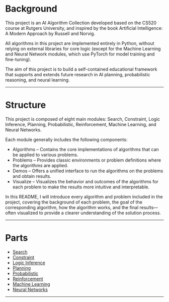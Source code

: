 # Background

This project is an AI Algorithm Collection developed based on the CS520 course at Rutgers University, 
and inspired by the book Artificial Intelligence: A Modern Approach by Russell and Norvig.

All algorithms in this project are implemented entirely in Python, 
without relying on external libraries for core logic 
(except for the Machine Learning and Neural Network modules, which use PyTorch for model training and fine-tuning).

The aim of this project is to build a self-contained educational framework that supports 
and extends future research in AI planning, probabilistic reasoning, and neural learning.

---

# Structure

This project is composed of eight main modules:
Search, Constraint, Logic Inference, Planning, Probabilistic, Reinforcement, Machine Learning, and Neural Networks.

Each module generally includes the following components:

- Algorithms – Contains the core implementations of algorithms that can be applied to various problems.
- Problems – Provides classic environments or problem definitions where the algorithms are applied.
- Demos – Offers a unified interface to run the algorithms on the problems and obtain results.
- Visualize – Visualizes the behavior and outcomes of the algorithms for each problem to make the results more intuitive and interpretable.

In this README, I will introduce every algorithm and problem included in the project, covering the background of each problem, 
the goal of the corresponding algorithm, how the algorithm works, and the final results—often visualized to provide a clearer understanding of the solution process.

---

# Parts

- [Search](details/search.md)
- [Constraint](details/constraint.md)
- [Logic Inference](details/logic_inference.md)
- [Planning](details/planning.md)
- [Probabilistic](details/probabilistic.md)
- [Reinforcement](details/reinforcement.md)
- [Machine Learning](details/machine_learning.md)
- [Neural Networks](details/neural_networks.md)

---






    




